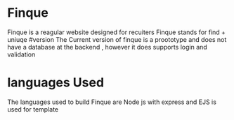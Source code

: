 # Finque
Finque is  a reagular website designed for recuiters 
Finque stands for find +  uniuqe
#version
The Current version of finque is a proototype and does not have a database at the backend ,  however it does supports login and validation

# languages Used 
The languages used to build Finque are
Node js with express and EJS is used for template
